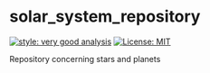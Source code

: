 # solar_system_repository

[![style: very good analysis][very_good_analysis_badge]][very_good_analysis_link]
[![License: MIT][license_badge]][license_link]

Repository concerning stars and planets

[license_badge]: https://img.shields.io/badge/license-MIT-blue.svg
[license_link]: https://opensource.org/licenses/MIT
[very_good_analysis_badge]: https://img.shields.io/badge/style-very_good_analysis-B22C89.svg
[very_good_analysis_link]: https://pub.dev/packages/very_good_analysis

